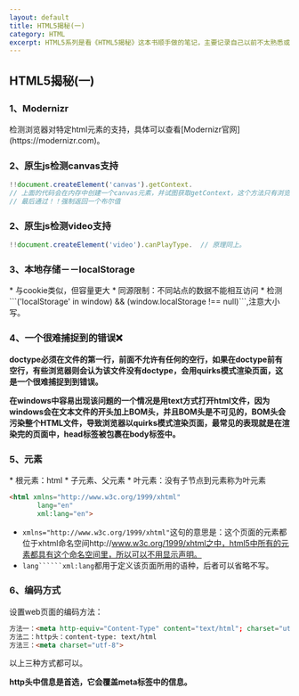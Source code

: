 ```yaml
---
layout: default
title: HTML5揭秘(一)
category: HTML
excerpt: HTML5系列是看《HTML5揭秘》这本书顺手做的笔记，主要记录自己以前不太熟悉或者不知道知识点
---
```


<h2>HTML5揭秘(一)</h2>

<h3>1、Modernizr</h3>
检测浏览器对特定html元素的支持，具体可以查看[Modernizr官网](https://modernizr.com)。

<h3>2、原生js检测canvas支持</h3>

```javascript
!!document.createElement('canvas').getContext.
// 上面的代码会在内存中创建一个canvas元素，并试图获取getContext，这个方法只有浏览器支持canvas API时才会存在
// 最后通过！！强制返回一个布尔值
```

<h3>2、原生js检测video支持</h3>

```javascript
!!document.createElement('video').canPlayType.  // 原理同上。
```

<h3>3、本地存储－－localStorage</h3>
* 与cookie类似，但容量更大
* 同源限制：不同站点的数据不能相互访问
* 检测```('localStorage' in window) && (window.localStorage !== null)```,注意大小写。

<h3>4、一个很难捕捉到的错误❌</h3>

**doctype必须在文件的第一行，前面不允许有任何的空行，如果在doctype前有空行，有些浏览器则会认为该文件没有doctype，会用quirks模式渲染页面，这是一个很难捕捉到到错误。**

**在windows中容易出现该问题的一个情况是用text方式打开html文件，因为windows会在文本文件的开头加上BOM头，并且BOM头是不可见的，BOM头会污染整个HTML文件，导致浏览器以quirks模式渲染页面，最常见的表现就是在渲染完的页面中，head标签被包裹在body标签中。**

<h3>5、元素</h3>
* 根元素：html
* 子元素、父元素
* 叶元素：没有子节点到元素称为叶元素

```html
<html xmlns="http://www.w3c.org/1999/xhtml"
	   lang="en"
	   xml:lang="en">
```
* ```xmlns="http://www.w3c.org/1999/xhtml"```这句的意思是：这个页面的元素都位于xhtml命名空间http://www.w3c.org/1999/xhtml之中，html5中所有的元素都具有这个命名空间里，所以可以不用显示声明。
* ```lang``````xml:lang```都用于定义该页面所用的语种，后者可以省略不写。

<h3>6、编码方式</h3>
设置web页面的编码方法：

```html
方法一：<meta http-equiv="Content-Type" content="text/html"; charset="utf-8">
方法二：http头：content-type: text/html
方法三：<meta charset="utf-8">
```
以上三种方式都可以。

**http头中信息是首选，它会覆盖meta标签中的信息。**